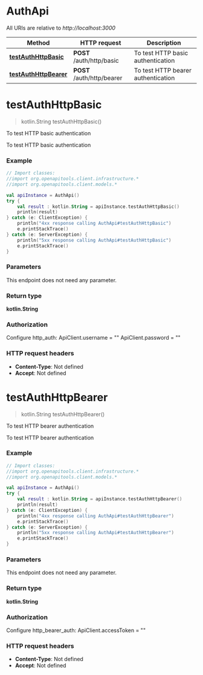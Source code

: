 # AuthApi

All URIs are relative to *http://localhost:3000*

| Method | HTTP request | Description |
| ------------- | ------------- | ------------- |
| [**testAuthHttpBasic**](AuthApi.md#testAuthHttpBasic) | **POST** /auth/http/basic | To test HTTP basic authentication |
| [**testAuthHttpBearer**](AuthApi.md#testAuthHttpBearer) | **POST** /auth/http/bearer | To test HTTP bearer authentication |


<a id="testAuthHttpBasic"></a>
# **testAuthHttpBasic**
> kotlin.String testAuthHttpBasic()

To test HTTP basic authentication

To test HTTP basic authentication

### Example
```kotlin
// Import classes:
//import org.openapitools.client.infrastructure.*
//import org.openapitools.client.models.*

val apiInstance = AuthApi()
try {
    val result : kotlin.String = apiInstance.testAuthHttpBasic()
    println(result)
} catch (e: ClientException) {
    println("4xx response calling AuthApi#testAuthHttpBasic")
    e.printStackTrace()
} catch (e: ServerException) {
    println("5xx response calling AuthApi#testAuthHttpBasic")
    e.printStackTrace()
}
```

### Parameters
This endpoint does not need any parameter.

### Return type

**kotlin.String**

### Authorization


Configure http_auth:
    ApiClient.username = ""
    ApiClient.password = ""

### HTTP request headers

 - **Content-Type**: Not defined
 - **Accept**: Not defined

<a id="testAuthHttpBearer"></a>
# **testAuthHttpBearer**
> kotlin.String testAuthHttpBearer()

To test HTTP bearer authentication

To test HTTP bearer authentication

### Example
```kotlin
// Import classes:
//import org.openapitools.client.infrastructure.*
//import org.openapitools.client.models.*

val apiInstance = AuthApi()
try {
    val result : kotlin.String = apiInstance.testAuthHttpBearer()
    println(result)
} catch (e: ClientException) {
    println("4xx response calling AuthApi#testAuthHttpBearer")
    e.printStackTrace()
} catch (e: ServerException) {
    println("5xx response calling AuthApi#testAuthHttpBearer")
    e.printStackTrace()
}
```

### Parameters
This endpoint does not need any parameter.

### Return type

**kotlin.String**

### Authorization


Configure http_bearer_auth:
    ApiClient.accessToken = ""

### HTTP request headers

 - **Content-Type**: Not defined
 - **Accept**: Not defined

